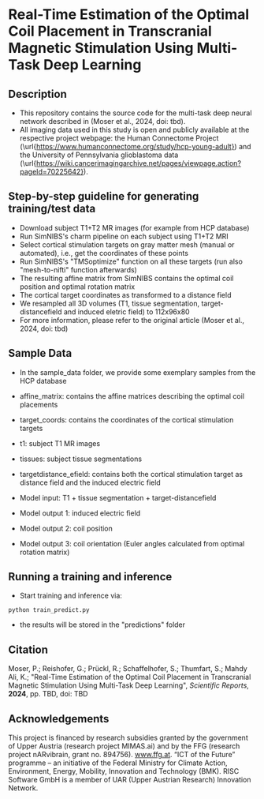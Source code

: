# Real-Time Estimation of the Optimal Coil Placement in Transcranial Magnetic Stimulation Using Multi-Task Deep Learning

## Description

* This repository contains the source code for the multi-task deep neural network described in (Moser et al., 2024, doi: tbd).
* All imaging data used in this study is open and publicly available at the respective project webpage: the Human Connectome Project (\url{https://www.humanconnectome.org/study/hcp-young-adult}) and the University of Pennsylvania glioblastoma data (\url{https://wiki.cancerimagingarchive.net/pages/viewpage.action?pageId=70225642}).

## Step-by-step guideline for generating training/test data
* Download subject T1+T2 MR images (for example from HCP database)
* Run SimNIBS's charm pipeline on each subject using T1+T2 MRI
* Select cortical stimulation targets on gray matter mesh (manual or automated), i.e., get the coordinates of these points
* Run SimNIBS's "TMSoptimize" function on all these targets (run also "mesh-to-nifti" function afterwards)
* The resulting affine matrix from SimNIBS contains the optimal coil position and optimal rotation matrix
* The cortical target coordinates as transformed to a distance field
* We resampled all 3D volumes (T1, tissue segmentation, target-distancefield and induced eletric field) to 112x96x80
* For more information, please refer to the original article (Moser et al., 2024, doi: tbd)


## Sample Data
* In the sample_data folder, we provide some exemplary samples from the HCP database
* affine_matrix: contains the affine matrices describing the optimal coil placements
* target_coords: contains the coordinates of the cortical stimulation targets
* t1: subject T1 MR images
* tissues: subject tissue segmentations
* targetdistance_efield: contains both the cortical stimulation target as distance field and the induced electric field

* Model input: T1 + tissue segmentation + target-distancefield
* Model output 1: induced electric field
* Model output 2: coil position
* Model output 3: coil orientation (Euler angles calculated from optimal rotation matrix)

## Running a training and inference
* Start training and inference via:
```
python train_predict.py
```
* the results will be stored in the "predictions" folder

## Citation
Moser, P.; Reishofer, G.; Prückl, R.; Schaffelhofer, S.; Thumfart, S.; Mahdy Ali, K.; "Real-Time Estimation of the Optimal Coil Placement in Transcranial Magnetic Stimulation Using Multi-Task Deep Learning", *Scientific Reports*, **2024**, pp. TBD, doi: TBD  

## Acknowledgements
This project is financed by research subsidies granted by the government of Upper Austria (research project MIMAS.ai) and by the FFG (research project nARvibrain, grant no. 894756). www.ffg.at. “ICT of the Future” programme – an initiative of the Federal Ministry for Climate Action, Environment, Energy, Mobility, Innovation and Technology (BMK). RISC Software GmbH is a member of UAR (Upper Austrian Research) Innovation Network.
